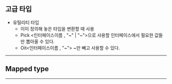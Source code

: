 ## 고급 타입

- 유틸리티 타입
  - 이미 정의해 놓은 타입을 변환할 때 사용
  - Pick <인터페이스이름 , "~" | "~">으로 사용할 인터페이스에서 필요한 값들만 뽑아올 수 있다.
  - Oit<인터페이스이름 , "~"> ~만 빼고 사용할 수 있다.

---

## Mapped type

---

##

